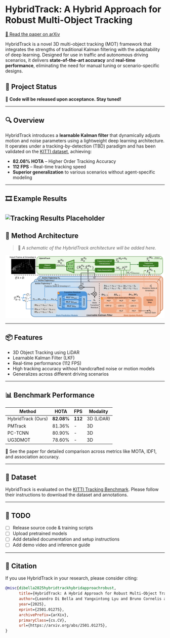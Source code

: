 # HybridTrack: A Hybrid Approach for Robust Multi-Object Tracking

[📄 Read the paper on arXiv](https://www.arxiv.org/abs/2501.01275)

HybridTrack is a novel 3D multi-object tracking (MOT) framework that integrates the strengths of traditional Kalman filtering with the adaptability of deep learning. Designed for use in traffic and autonomous driving scenarios, it delivers **state-of-the-art accuracy** and **real-time performance**, eliminating the need for manual tuning or scenario-specific designs.

## 🔧 Project Status

🚧 **Code will be released upon acceptance. Stay tuned!**

---

## 🔍 Overview

HybridTrack introduces a **learnable Kalman filter** that dynamically adjusts motion and noise parameters using a lightweight deep learning architecture. It operates under a tracking-by-detection (TBD) paradigm and has been validated on the [KITTI dataset](https://www.cvlibs.net/datasets/kitti/), achieving:

- **82.08% HOTA** – Higher Order Tracking Accuracy
- **112 FPS** – Real-time tracking speed
- **Superior generalization** to various scenarios without agent-specific modeling
---

## 🎞️ Example Results

![Tracking Results Placeholder](hybridtrack_demo.gif)
---

## 📐 Method Architecture

> 📌 *A schematic of the HybridTrack architecture will be added here.*

![Method Architecture Placeholder](model_architecture_11.jpg)


---

## 📦 Features

- 3D Object Tracking using LiDAR
- Learnable Kalman Filter (LKF)
- Real-time performance (112 FPS)
- High tracking accuracy without handcrafted noise or motion models
- Generalizes across different driving scenarios

---

## 📊 Benchmark Performance

| Method         | HOTA | FPS  | Modality |
|----------------|------|------|----------|
| HybridTrack (Ours) | **82.08%** | **112** | 3D (LiDAR) |
| PMTrack        | 81.36% | -    | 3D       |
| PC-TCNN        | 80.90% | -    | 3D       |
| UG3DMOT        | 78.60% | -    | 3D       |

📌 See the paper for detailed comparison across metrics like MOTA, IDF1, and association accuracy.

---

## 📁 Dataset

HybridTrack is evaluated on the [KITTI Tracking Benchmark](https://www.cvlibs.net/datasets/kitti/eval_tracking.php). Please follow their instructions to download the dataset and annotations.

---

## 📅 TODO

- [ ] Release source code & training scripts
- [ ] Upload pretrained models
- [ ] Add detailed documentation and setup instructions
- [ ] Add demo video and inference guide

---

## 📜 Citation

If you use HybridTrack in your research, please consider citing:

```bibtex
@misc{dibella2025hybridtrackhybridapproachrobust,
      title={HybridTrack: A Hybrid Approach for Robust Multi-Object Tracking}, 
      author={Leandro Di Bella and Yangxintong Lyu and Bruno Cornelis and Adrian Munteanu},
      year={2025},
      eprint={2501.01275},
      archivePrefix={arXiv},
      primaryClass={cs.CV},
      url={https://arxiv.org/abs/2501.01275}, 
}
